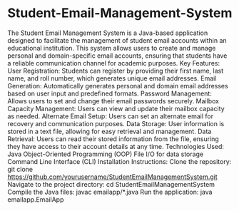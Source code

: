 # Student-Email-Management-System
The Student Email Management System is a Java-based application designed to facilitate the management of student email accounts within an educational institution. This system allows users to create and manage personal and domain-specific email accounts, ensuring that students have a reliable communication channel for academic purposes.
Key Features:
User Registration: Students can register by providing their first name, last name, and roll number, which generates unique email addresses.
Email Generation: Automatically generates personal and domain email addresses based on user input and predefined formats.
Password Management: Allows users to set and change their email passwords securely.
Mailbox Capacity Management: Users can view and update their mailbox capacity as needed.
Alternate Email Setup: Users can set an alternate email for recovery and communication purposes.
Data Storage: User information is stored in a text file, allowing for easy retrieval and management.
Data Retrieval: Users can read their stored information from the file, ensuring they have access to their account details at any time.
Technologies Used:
Java
Object-Oriented Programming (OOP)
File I/O for data storage
Command Line Interface (CLI)
Installation Instructions:
Clone the repository: git clone https://github.com/yourusername/StudentEmailManagementSystem.git
Navigate to the project directory: cd StudentEmailManagementSystem
Compile the Java files: javac emailapp/*.java
Run the application: java emailapp.EmailApp
